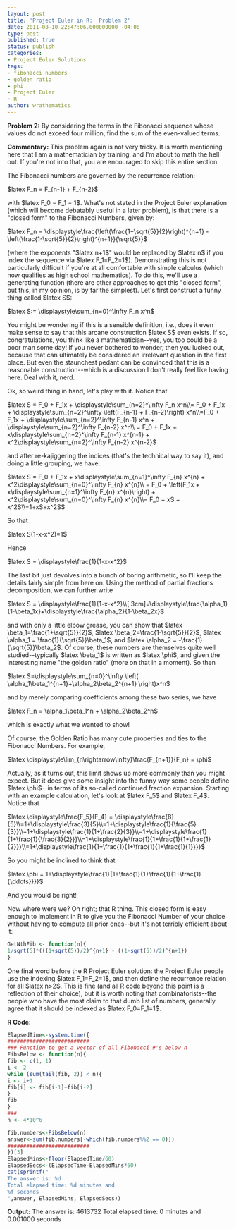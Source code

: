 ```yaml
---
layout: post
title: 'Project Euler in R:  Problem 2'
date: 2011-08-10 22:47:06.000000000 -04:00
type: post
published: true
status: publish
categories:
- Project Euler Solutions
tags:
- fibonacci numbers
- golden ratio
- phi
- Project Euler
- R
author: wrathematics
---
```



**Problem 2:** By considering the terms in the Fibonacci sequence whose
values do not exceed four million, find the sum of the even-valued
terms.

**Commentary:** This problem again is not very tricky. It is worth
mentioning here that I am a mathematician by training, and I'm about to
math the hell out. If you're not into that, you are encouraged to skip
this entire section.

The Fibonacci numbers are governed by the recurrence relation:

\$latex F_n = F_{n-1} + F_{n-2}\$

with \$latex F_0 = F_1 = 1\$. What's not stated in the Project Euler
explanation (which will become debatably useful in a later problem), is
that there is a "closed form" to the Fibonacci Numbers, given by:

\$latex F_n =
\\displaystyle\\frac{\\left(\\frac{1+\\sqrt{5}}{2}\\right)^{n+1} -
\\left(\\frac{1-\\sqrt{5}}{2}\\right)^{n+1}}{\\sqrt{5}}\$

(where the exponents "\$latex n+1\$" would be replaced by \$latex n\$ if
you index the sequence via \$latex F_1=F_2=1\$). Demonstrating this is
not particularly difficult if you're at all comfortable with simple
calculus (which now qualifies as high school mathematics). To do this,
we'll use a generating function (there are other approaches to get this
"closed form", but this, in my opinion, is by far the simplest). Let's
first construct a funny thing called \$latex S\$:

\$latex S:= \\displaystyle\\sum_{n=0}^\\infty F_n x^n\$

You might be wondering if this is a sensible definition, i.e., does it
even make sense to say that this arcane construction \$latex S\$ even
exists. If so, congratulations, you think like a mathematician--yes, you
too could be a poor man some day! If you never bothered to wonder, then
you lucked out, because that can ultimately be considered an irrelevant
question in the first place. But even the staunchest pedant can be
convinced that this is a reasonable construction--which is a discussion
I don't really feel like having here. Deal with it, nerd.

Ok, so weird thing in hand, let's play with it. Notice that

\$latex S = F_0 + F_1x + \\displaystyle\\sum_{n=2}^\\infty F_n
x^n\\\\= F_0 + F_1x + \\displaystyle\\sum_{n=2}^\\infty
\\left(F_{n-1} + F_{n-2}\\right) x^n\\\\=F_0 + F_1x +
\\displaystyle\\sum_{n=2}^\\infty F_{n-1} x^n +
\\displaystyle\\sum_{n=2}^\\infty F_{n-2} x^n\\\\ = F_0 + F_1x +
x\\displaystyle\\sum_{n=2}^\\infty F_{n-1} x^{n-1} +
x^2\\displaystyle\\sum_{n=2}^\\infty F_{n-2} x^{n-2}\$

and after re-kajiggering the indices (that's the technical way to say
it), and doing a little grouping, we have:

\$latex S = F_0 + F_1x + x\\displaystyle\\sum_{n=1}^\\infty F_{n}
x^{n} + x^2\\displaystyle\\sum_{n=0}^\\infty F_{n} x^{n}\\\\ =
F_0 + \\left(F_1x + x\\displaystyle\\sum_{n=1}^\\infty F_{n}
x^{n}\\right) + x^2\\displaystyle\\sum_{n=0}^\\infty F_{n}
x^{n}\\\\= F_0 + xS + x^2S\\\\=1+xS+x^2S\$

So that

\$latex S(1-x-x^2)=1\$

Hence

\$latex S = \\displaystyle\\frac{1}{1-x-x^2}\$

The last bit just devolves into a bunch of boring arithmetic, so I'll
keep the details fairly simple from here on. Using the method of partial
fractions decomposition, we can further write

\$latex S =
\\displaystyle\\frac{1}{1-x-x^2}\\\\[.3cm]=\\displaystyle\\frac{\\alpha_1}{1-\\beta_1x}+\\displaystyle\\frac{\\alpha_2}{1-\\beta_2x}\$

and with only a little elbow grease, you can show that \$latex
\\beta_1=\\frac{1+\\sqrt{5}}{2}\$, \$latex
\\beta_2=\\frac{1-\\sqrt{5}}{2}\$, \$latex \\alpha_1 =
\\frac{1}{\\sqrt{5}}\\beta_1\$, and \$latex \\alpha_2 =
-\\frac{1}{\\sqrt{5}}\\beta_2\$. Of course, these numbers are
themselves quite well studied--typically \$latex \\beta_1\$ is written
as \$latex \\phi\$, and given the interesting name "the golden ratio"
(more on that in a moment). So then

\$latex S=\\displaystyle\\sum_{n=0}^\\infty \\left(
\\alpha_1\\beta_1^{n+1}+\\alpha_2\\beta_2^{n+1} \\right)x^n\$

and by merely comparing coefficients among these two series, we have

\$latex F_n = \\alpha_1\\beta_1^n + \\alpha_2\\beta_2^n\$

which is exactly what we wanted to show!

Of course, the Golden Ratio has many cute properties and ties to the
Fibonacci Numbers. For example,

\$latex
\\displaystyle\\lim_{n\\rightarrow\\infty}\\frac{F_{n+1}}{F_n} =
\\phi\$

Actually, as it turns out, this limit shows up more commonly than you
might expect. But it does give some insight into the funny way some
people define \$latex \\phi\$--in terms of its so-called continued
fraction expansion. Starting with an example calculation, let's look at
\$latex F_5\$ and \$latex F_4\$. Notice that

\$latex \\displaystyle\\frac{F_5}{F_4} =
\\displaystyle\\frac{8}{5}\\\\=1+\\displaystyle\\frac{3}{5}\\\\=1+\\displaystyle\\frac{1}{\\frac{5}{3}}\\\\=1+\\displaystyle\\frac{1}{1+\\frac{2}{3}}\\\\=1+\\displaystyle\\frac{1}{1+\\frac{1}{\\frac{3}{2}}}\\\\=1+\\displaystyle\\frac{1}{1+\\frac{1}{1+\\frac{1}{2}}}\\\\=1+\\displaystyle\\frac{1}{1+\\frac{1}{1+\\frac{1}{1+\\frac{1}{1}}}}\$

So you might be inclined to think that

\$latex \\phi =
1+\\displaystyle\\frac{1}{1+\\frac{1}{1+\\frac{1}{1+\\frac{1}{\\ddots}}}}\$

And you would be right!

Now where were we? Oh right; that R thing. This closed form is easy
enough to implement in R to give you the Fibonacci Number of your choice
without having to compute all prior ones--but it's not terribly
efficient about it:

```R
GetNthFib <- function(n){
1/sqrt(5)*(((1+sqrt(5))/2)^{n+1} - ((1-sqrt(5))/2)^{n+1})
}
```

One final word before the R Project Euler solution: the Project Euler
people use the indexing \$latex F_1=F_2=1\$, and then define the
recurrence relation for all \$latex n>2\$. This is fine (and all R
code beyond this point is a reflection of their choice), but it is worth
noting that combinatorists--the people who have the most claim to that
dumb list of numbers, generally agree that it should be indexed as
\$latex F_0=F_1=1\$.

**R Code:**

```R
ElapsedTime<-system.time({
##########################
### Function to get a vector of all Fibonacci #'s below n
FibsBelow <- function(n){
fib <- c(1, 1)
i <- 2
while (sum(tail(fib, 2)) < n){
i <- i+1
fib[i] <- fib[i-1]+fib[i-2]
}
fib
}
###
n <- 4*10^6

fib.numbers<-FibsBelow(n)
answer<-sum(fib.numbers[-which(fib.numbers%%2 == 0)])
##########################
})[3]
ElapsedMins<-floor(ElapsedTime/60)
ElapsedSecs<-(ElapsedTime-ElapsedMins*60)
cat(sprintf("
The answer is: %d
Total elapsed time: %d minutes and
%f seconds
",answer, ElapsedMins, ElapsedSecs))
```

**Output:**
The answer is: 4613732
Total elapsed time: 0 minutes and 0.001000 seconds
